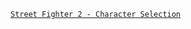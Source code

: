 [`Street Fighter 2 - Character Selection`](https://www.codewars.com/kata/5853213063adbd1b9b0000be/javascript)
